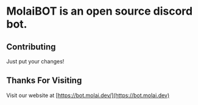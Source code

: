 # MolaiBOT is an open source discord bot.



## Contributing

Just put your changes!



## Thanks For Visiting

Visit our website at [https://bot.molai.dev/](https://bot.molai.dev)
